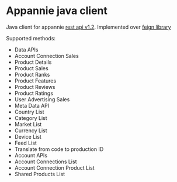 # Appannie java client

Java client for appannie [rest api v1.2](https://support.appannie.com/hc/en-us/categories/200261564-Analytics-API-v1-2-).
Implemented over [feign library](https://github.com/Netflix/feign)

Supported methods:
* Data APIs
 * Account Connection Sales
 * Product Details
 * Product Sales
 * Product Ranks
 * Product Features
 * Product Reviews
 * Product Ratings
 * User Advertising Sales
* Meta Data API
 * Country List
 * Category List
 * Market List
 * Currency List
 * Device List
 * Feed List
 * Translate from code to production ID
* Account APIs
 * Account Connections List
 * Account Connection Product List
 * Shared Products List
